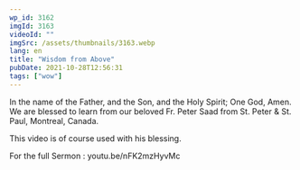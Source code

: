 ```yaml
---
wp_id: 3162
imgId: 3163
videoId: ""
imgSrc: /assets/thumbnails/3163.webp
lang: en
title: "Wisdom from Above"
pubDate: 2021-10-28T12:56:31
tags: ["wow"]
---
```


<p>In the name of the Father, and the Son, and the Holy Spirit; One God, Amen. We are blessed to learn from our beloved Fr. Peter Saad from St. Peter &amp; St. Paul, Montreal, Canada.</p>
<p>This video is of course used with his blessing.</p>
<p>For the full Sermon : youtu.be/nFK2mzHyvMc</p>
